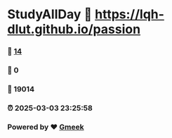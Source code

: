 # StudyAllDay :link: https://lqh-dlut.github.io/passion 
### :page_facing_up: [14](https://lqh-dlut.github.io/passion/tag.html) 
### :speech_balloon: 0 
### :hibiscus: 19014 
### :alarm_clock: 2025-03-03 23:25:58 
### Powered by :heart: [Gmeek](https://github.com/Meekdai/Gmeek)
